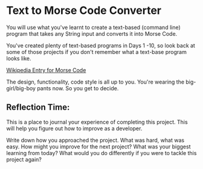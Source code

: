 # Text to Morse Code Converter

You will use what you've learnt to create a text-based (command line) program
that takes any String input and converts it into Morse Code.

You've created plenty of text-based programs in Days 1 -10, so look back at
some of those projects if you don't remember what a text-base program looks
like.

<a href="https://en.wikipedia.org/wiki/Morse_code">Wikipedia Entry for Morse
Code</a>

The design, functionality, code style is all up to you. You're wearing the
big-girl/big-boy pants now. So you get to decide.

## Reflection Time:

This is a place to journal your experience of completing this project. This
will help you figure out how to improve as a developer.

Write down how you approached the project. What was hard, what was easy. How
might you improve for the next project? What was your biggest learning from
today? What would you do differently if you were to tackle this project again?
